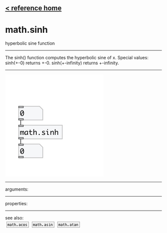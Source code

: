 [< reference home](index.html)
---

# math.sinh


hyperbolic sine function

---

The sinh() function computes the hyperbolic sine of x.
Special values:
sinh(+-0) returns +-0.
sinh(+-infinity) returns +-infinity.
<br>


---


![example](examples/math.sinh-example.jpg)

---
arguments:


---
properties:


---
see also:<br>
[![math.acos](img/object_math.acos.png)](math.acos.html)
[![math.asin](img/object_math.asin.png)](math.asin.html)
[![math.atan](img/object_math.atan.png)](math.atan.html)
